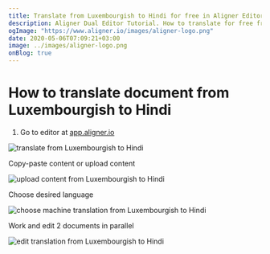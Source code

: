 ```yaml
---
title: Translate from Luxembourgish to Hindi for free in Aligner Editor
description: Aligner Dual Editor Tutorial. How to translate for free from Luxembourgish to Hindi. Aligner is multilingual document management platform. 
ogImage: "https://www.aligner.io/images/aligner-logo.png"
date: 2020-05-06T07:09:21+03:00
image: ../images/aligner-logo.png
onBlog: true
---
```


# How to translate document from Luxembourgish to Hindi

1. Go to editor at [app.aligner.io](https://app.aligner.io "Aligner App web page")

![translate from Luxembourgish to Hindi](../aligner-blank-editor.png "translate from Luxembourgish to Hindi")

Copy-paste content or upload content

![upload content from Luxembourgish to Hindi](../aligner-uploaded-document.png "upload content from Luxembourgish to Hindi")

Choose desired language

![choose machine translation from Luxembourgish to Hindi](../aligner-language-dropdown.png "choose machine translation from Luxembourgish to Hindi")

Work and edit 2 documents in parallel

![edit translation from Luxembourgish to Hindi](../aligner-double-sitded-editor.png "edit translation from Luxembourgish to Hindi")

